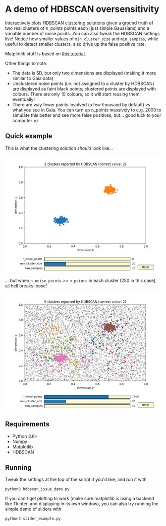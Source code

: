# A demo of HDBSCAN oversensitivity

Interactively plots HDBSCAN clustering solutions given a ground truth of two real clusters of n_points points each (just simple Gaussians) and a variable number of noise points. You can also tweak the HDBSCAN settings live! Notice how smaller values of `min_cluster_size` and `min_samples`, while useful to detect smaller clusters, also drive up the false positive rate.

Matplotlib stuff is based on [this tutorial](https://matplotlib.org/3.1.1/gallery/widgets/slider_demo.html).

Other things to note:
* The data is 5D, but only two dimensions are displayed (making it more similar to Gaia data)
* Unclustered noise points (i.e. not assigned to a cluster by HDBSCAN) are displayed as faint black points; clustered points are displayed with colours. There are only 10 colours, so it will start reusing them eventually!
* There are way fewer points involved (a few thousand by default) vs. what you see in Gaia. You can turn up n_points massively to e.g. 2000 to simulate this better and see more false positives, but... good luck to your computer =)

## Quick example

This is what the clustering solution _should_ look like...

![Two Gaussians detected properly with no noise points in sight](plots/no_noise.jpg?raw=true "No noise points")

... but when `n_noise_points` >> `n_points` in each cluster (250 in this case), all hell breaks loose!

![Way too many noise points for HDBSCAN! Postprocessing is required!](plots/some_noise.jpg?raw=true "7500 noise points")

## Requirements
* Python 3.6+
* Numpy
* Matplotlib
* HDBSCAN

## Running

Tweak the settings at the top of the script if you'd like, and run it with

```
python3 hdbscan_issue_demo.py 
```

If you can't get plotting to work (make sure matplotlib is using a backend like Tkinter, and displaying in its own window), you can also try running the simple demo of sliders with

```
python3 slider_example.py 
```